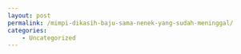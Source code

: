 ```yaml
---
layout: post
permalink: /mimpi-dikasih-baju-sama-nenek-yang-sudah-meninggal/
categories:
    - Uncategorized
---
```


